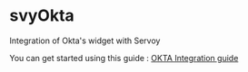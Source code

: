# svyOkta
Integration of Okta's widget with Servoy

You can get started using this guide :
[OKTA Integration guide](https://docs.google.com/document/d/e/2PACX-1vSdcuSHeCHD9dDWMWGah9iltNDU7YwMHG7Stww5DhoYSlVcJ2lBTBb6RFV7BfXKbSuo2KN_rzVA2cov/pub)
